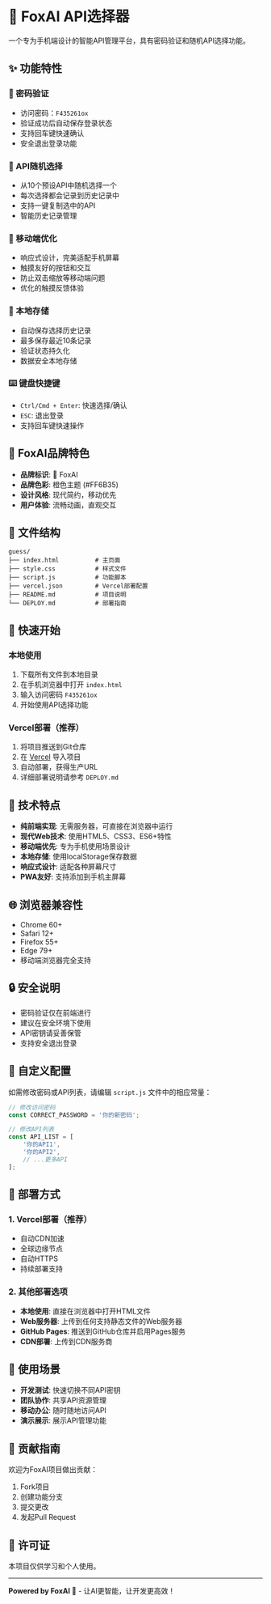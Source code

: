 # 🦊 FoxAI API选择器

一个专为手机端设计的智能API管理平台，具有密码验证和随机API选择功能。

## ✨ 功能特性

### 🔐 密码验证
- 访问密码：`F435261ox`
- 验证成功后自动保存登录状态
- 支持回车键快速确认
- 安全退出登录功能

### 🎯 API随机选择
- 从10个预设API中随机选择一个
- 每次选择都会记录到历史记录中
- 支持一键复制选中的API
- 智能历史记录管理

### 📱 移动端优化
- 响应式设计，完美适配手机屏幕
- 触摸友好的按钮和交互
- 防止双击缩放等移动端问题
- 优化的触摸反馈体验

### 💾 本地存储
- 自动保存选择历史记录
- 最多保存最近10条记录
- 验证状态持久化
- 数据安全本地存储

### ⌨️ 键盘快捷键
- `Ctrl/Cmd + Enter`: 快速选择/确认
- `ESC`: 退出登录
- 支持回车键快速操作

## 🎨 FoxAI品牌特色

- **品牌标识**: 🦊 FoxAI
- **品牌色彩**: 橙色主题 (#FF6B35)
- **设计风格**: 现代简约，移动优先
- **用户体验**: 流畅动画，直观交互

## 📁 文件结构

```
guess/
├── index.html          # 主页面
├── style.css           # 样式文件
├── script.js           # 功能脚本
├── vercel.json         # Vercel部署配置
├── README.md           # 项目说明
└── DEPLOY.md           # 部署指南
```

## 🚀 快速开始

### 本地使用
1. 下载所有文件到本地目录
2. 在手机浏览器中打开 `index.html`
3. 输入访问密码 `F435261ox`
4. 开始使用API选择功能

### Vercel部署（推荐）
1. 将项目推送到Git仓库
2. 在 [Vercel](https://vercel.com) 导入项目
3. 自动部署，获得生产URL
4. 详细部署说明请参考 `DEPLOY.md`

## 🔧 技术特点

- **纯前端实现**: 无需服务器，可直接在浏览器中运行
- **现代Web技术**: 使用HTML5、CSS3、ES6+特性
- **移动端优先**: 专为手机使用场景设计
- **本地存储**: 使用localStorage保存数据
- **响应式设计**: 适配各种屏幕尺寸
- **PWA友好**: 支持添加到手机主屏幕

## 🌐 浏览器兼容性

- Chrome 60+
- Safari 12+
- Firefox 55+
- Edge 79+
- 移动端浏览器完全支持

## 🔒 安全说明

- 密码验证仅在前端进行
- 建议在安全环境下使用
- API密钥请妥善保管
- 支持安全退出登录

## 🎯 自定义配置

如需修改密码或API列表，请编辑 `script.js` 文件中的相应常量：

```javascript
// 修改访问密码
const CORRECT_PASSWORD = '你的新密码';

// 修改API列表
const API_LIST = [
    '你的API1',
    '你的API2',
    // ...更多API
];
```

## 🚀 部署方式

### 1. Vercel部署（推荐）
- 自动CDN加速
- 全球边缘节点
- 自动HTTPS
- 持续部署支持

### 2. 其他部署选项
- **本地使用**: 直接在浏览器中打开HTML文件
- **Web服务器**: 上传到任何支持静态文件的Web服务器
- **GitHub Pages**: 推送到GitHub仓库并启用Pages服务
- **CDN部署**: 上传到CDN服务商

## 📱 使用场景

- **开发测试**: 快速切换不同API密钥
- **团队协作**: 共享API资源管理
- **移动办公**: 随时随地访问API
- **演示展示**: 展示API管理功能

## 🤝 贡献指南

欢迎为FoxAI项目做出贡献：
1. Fork项目
2. 创建功能分支
3. 提交更改
4. 发起Pull Request

## 📄 许可证

本项目仅供学习和个人使用。

---

**Powered by FoxAI 🦊** - 让AI更智能，让开发更高效！
